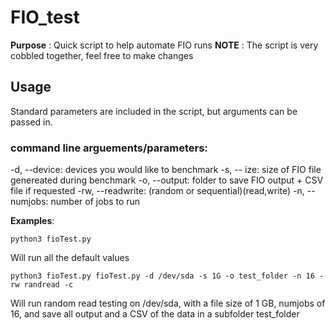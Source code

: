 # FIO_test

**Purpose** : Quick script to help automate FIO runs
**NOTE** : The script is very cobbled together, feel free to make changes

## Usage

Standard parameters are included in the script, but arguments can be passed in.

### command line arguements/parameters:

-d, --device: devices you would like to benchmark
-s, -- ize: size of FIO file genereated during benchmark
-o, --output: folder to save FIO output + CSV file if requested
-rw, --readwrite: (random or sequential)(read,write)
-n, --numjobs: number of jobs to run

**Examples**:

`python3 fioTest.py` 

Will run all the default values

`python3 fioTest.py fioTest.py -d /dev/sda -s 1G -o test_folder -n 16 -rw randread -c`

Will run random read testing on /dev/sda, with a file size of 1 GB, numjobs of 16, and save all output and a CSV of the data in a subfolder test_folder
